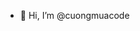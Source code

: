 - 👋 Hi, I’m @cuongmuacode
<!---
cuongmuacode/cuongmuacode is a ✨ special ✨ repository because its `README.md` (this file) appears on your GitHub profile.
You can click the Preview link to take a look at your changes.
--->
